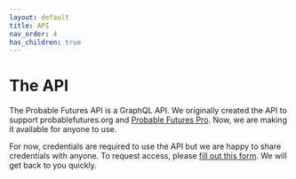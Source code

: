 ```yaml
---
layout: default
title: API
nav_order: 4
has_children: true
---
```


# The API

The Probable Futures API is a GraphQL API. We originally created the API to support probablefutures.org and [Probable Futures Pro](https://probablefutures.org/pro/). Now, we are making it available for anyone to use.

For now, credentials are required to use the API but we are happy to share credentials with anyone. To request access, please [fill out this form](https://airtable.com/shrOMfMgh7EoHajKN). We will get back to you quickly. 
